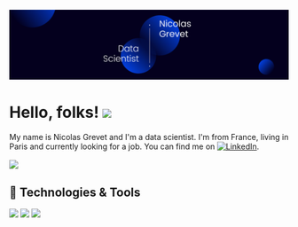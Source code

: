 [![Header](https://github.com/nicogrvt/nicogrvt/blob/main/Nicolas%20Grevet.png "Header")][1]

# Hello, folks! <img src="https://raw.githubusercontent.com/MartinHeinz/MartinHeinz/master/wave.gif" width="30px">

My name is Nicolas Grevet and I'm a data scientist. I'm from France, living in Paris and currently looking for a job. You can find me on [![LinkedIn][1.1]][1].

<img align="center" src="https://github-readme-stats.vercel.app/api/top-langs/?username=nicogrvt&theme=tokyonight" />


## 🔧 Technologies & Tools
![](https://img.shields.io/badge/Code-Python-informational?style=flat&logo=Python&logoColor=white&color=5F89D1)
![](https://img.shields.io/badge/Viz-Plotly-informational?style=flat&logo=Plotly&logoColor=white&color=5F89D1)
![](https://img.shields.io/badge/Editor-VS_Code-informational?style=flat&logo=visual-studio-code&logoColor=white&color=5F89D1)

<!-- Icons -->
[1.1]: https://raw.githubusercontent.com/MartinHeinz/MartinHeinz/master/linkedin-3-16.png (LinkedIn)

<!-- Links to your social media accounts -->
[1]: https://www.linkedin.com/in/ngrevet/

<!--
**nicogrvt/nicogrvt** is a ✨ _special_ ✨ repository because its `README.md` (this file) appears on your GitHub profile.

Here are some ideas to get you started:

- 🔭 I’m currently working on ...
- 🌱 I’m currently learning ...
- 👯 I’m looking to collaborate on ...
- 🤔 I’m looking for help with ...
- 💬 Ask me about ...
- 📫 How to reach me: ...
- 😄 Pronouns: ...
- ⚡ Fun fact: ...
-->
